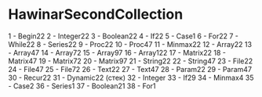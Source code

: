 # HawinarSecondCollection
1 - Begin22
2 - Integer22
3 - Boolean22
4 - If22
5 - Case1
6 - For22
7 - While22
8 - Series22
9 - Proc22
10 - Proc47
11 - Minmax22
12 - Array22
13 - Array47
14 - Array72
15 - Array97
16 - Array122
17 - Matrix22
18 - Matrix47
19 - Matrix72
20 - Matrix97
21 - String22
22 - String47
23 - File22
24 - File47
25 - File72
26 - Text22
27 - Text47
28 - Param22
29 - Param47
30 - Recur22
31 - Dynamic22 (стек)
32 - Integer
33 - If29
34 - Minmax4
35 - Case2
36 - Series1
37 - Boolean21
38 - For1
